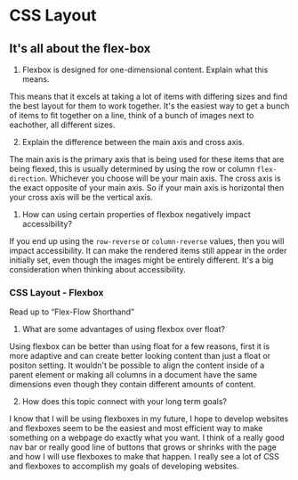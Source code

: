 # CSS Layout

## It's all about the flex-box

1. Flexbox is designed for one-dimensional content. Explain what this means.

This means that it excels at taking a lot of items with differing sizes and find the best layout for them to work together. It's the easiest way to get a bunch of items to fit together on a line, think of a bunch of images next to eachother, all different sizes.

2. Explain the difference between the main axis and cross axis.

The main axis is the primary axis that is being used for these items that are being flexed, this is usually determined by using the row or column `flex-direction`. Whichever you choose will be your main axis. The cross axis is the exact opposite of your main axis. So if your main axis is horizontal then your cross axis will be the vertical axis. 

1. How can using certain properties of flexbox negatively impact accessibility?

If you end up using the `row-reverse` or `column-reverse` values, then you will impact accessibility. It can make the rendered items still appear in the order initially set, even though the images might be entirely different. It's a big consideration when thinking about accessibility.

### CSS Layout - Flexbox

Read up to “Flex-Flow Shorthand”

1. What are some advantages of using flexbox over float?

Using flexbox can be better than using float for a few reasons, first it is more adaptive and can create better looking content than just a float or positon setting. It wouldn't be possible to align the content inside of a parent element or making all columns in a document have the same dimensions even though they contain different amounts of content.

2. How does this topic connect with your long term goals?

I know that I will be using flexboxes in my future, I hope to develop websites and flexboxes seem to be the easiest and most efficient way to make something on a webpage do exactly what you want. I think of a really good nav bar or really good line of buttons that grows or shrinks with the page and how I will use flexboxes to make that happen. I really see a lot of CSS and flexboxes to accomplish my goals of developing websites.
